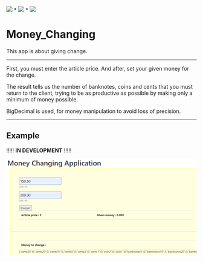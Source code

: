 <img src="https://img.shields.io/badge/java-%23ED8B00.svg?&style=for-the-badge&logo=java&logoColor=white"/> * <img src="https://img.shields.io/badge/spring%20-%236DB33F.svg?&style=for-the-badge&logo=spring&logoColor=white"/> * <img src="https://camo.githubusercontent.com/4e4a3b5c3e9c00501ec866e2f2466c5a6032f838aca5f2cf3b14450e39e8a2f0/68747470733a2f2f696d672e736869656c64732e696f2f62616467652f72656163742532302d2532333230323332612e7376673f267374796c653d666f722d7468652d6261646765266c6f676f3d7265616374266c6f676f436f6c6f723d253233363144414642"/>

# Money_Changing

This app is about giving change. <br/>

----

First, you must enter the article price. And after, set your given money for the change. <br/>

The result tells us the number of banknotes, coins and cents that you must return to the client, trying to be as productive as possible by making only a minimum of money possible. <br/>

BigDecimal is used, for money manipulation to avoid loss of precision. <br/>

----

## **Example** <br/>

!!!!! **IN DEVELOPMENT** !!!!!

![Screenshot](Change.PNG)
